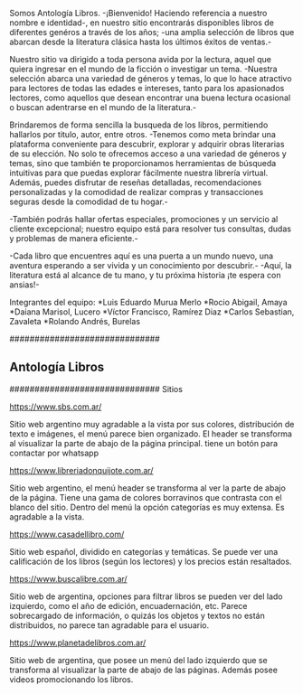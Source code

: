 Somos Antología Libros.
-¡Bienvenido! Haciendo referencia a nuestro nombre e identidad-, en nuestro sitio encontrarás disponibles libros de diferentes genéros a través de los años; -una amplia selección de libros que abarcan desde la literatura clásica hasta los últimos éxitos de ventas.-

Nuestro sitio va dirigido a toda persona avida por la lectura, aquel que quiera ingresar en el mundo de la ficción o investigar un tema.
-Nuestra selección abarca una variedad de géneros y temas, lo que lo hace atractivo para lectores de todas las edades e intereses, tanto para los apasionados lectores, como aquellos que desean encontrar una buena lectura ocasional o buscan adentrarse en el mundo de la literatura.-

Brindaremos de forma sencilla la busqueda de los libros, permitiendo hallarlos por titulo, autor, entre otros.
-Tenemos como meta brindar una plataforma conveniente para descubrir, explorar y adquirir obras literarias de su elección. 
No solo te ofrecemos acceso a una variedad de géneros y temas, sino que también te proporcionamos herramientas de búsqueda intuitivas para que puedas explorar fácilmente nuestra librería virtual. Además, puedes disfrutar de reseñas detalladas, recomendaciones personalizadas y la comodidad de realizar compras y transacciones seguras desde la comodidad de tu hogar.-

-También podrás hallar ofertas especiales, promociones y un servicio al cliente excepcional; nuestro equipo está para resolver tus consultas, dudas y problemas de manera eficiente.-

-Cada libro que encuentres aquí es una puerta a un mundo nuevo, una aventura esperando a ser vivida y un conocimiento por descubrir.- 
-Aquí, la literatura está al alcance de tu mano, y tu próxima historia ¡te espera con ansias!-

Integrantes del equipo:
*Luis Eduardo Murua Merlo 
*Rocio Abigail, Amaya
*Daiana Marisol, Lucero
*Víctor Francisco, Ramírez Diaz
*Carlos Sebastian, Zavaleta
*Rolando Andrés, Burelas

##############################
##    Antología Libros      ##
##############################
Sitios

https://www.sbs.com.ar/

Sitio web argentino muy agradable a la vista por sus colores, distribución de texto e imágenes, el menú parece bien organizado.
El header se transforma al visualizar la parte de abajo de la página principal.
tiene un botón para contactar por whatsapp

https://www.libreriadonquijote.com.ar/

Sitio web argentino, el menú header se transforma al ver la parte de abajo de la página. Tiene una gama de colores borravinos que contrasta con el blanco del sitio. Dentro del menú la opción categorías es muy extensa. Es agradable a la vista. 

https://www.casadellibro.com/

Sitio web español, dividido en categorías y temáticas. Se puede ver una calificación de los libros (según los lectores) y los precios están resaltados.

https://www.buscalibre.com.ar/

Sitio web de argentina, opciones para filtrar libros se pueden ver del lado izquierdo, como el año de edición, encuadernación, etc. Parece sobrecargado de información, o quizás los objetos y textos no están distribuidos, no parece tan agradable para el usuario.

https://www.planetadelibros.com.ar/

Sitio web de argentina, que posee un menú del lado izquierdo que se transforma al visualizar la parte de abajo de las páginas. Además posee videos promocionando los libros.